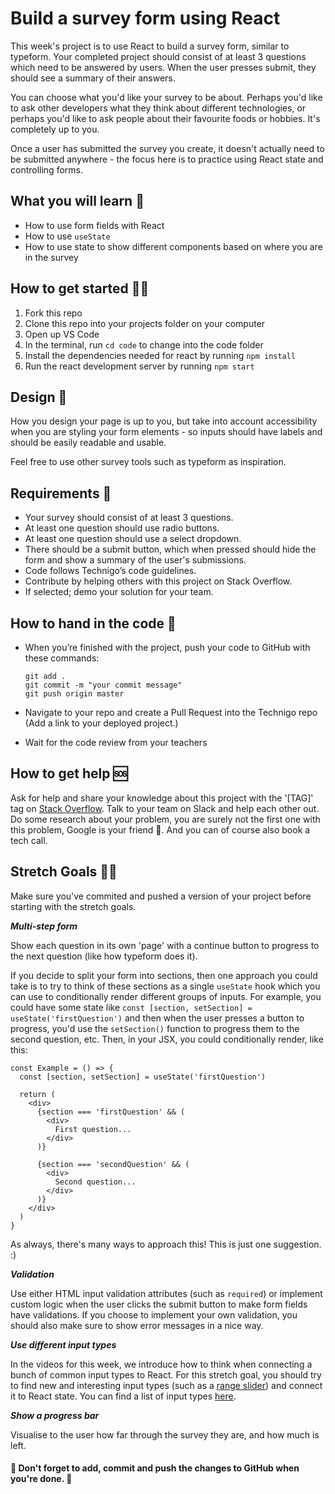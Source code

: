 # Build a survey form using React

This week's project is to use React to build a survey form, similar to typeform. Your completed project should consist of at least 3 questions which need to be answered by users. When the user presses submit, they should see a summary of their answers.

You can choose what you'd like your survey to be about. Perhaps you'd like to ask other developers what they think about different technologies, or perhaps you'd like to ask people about their favourite foods or hobbies. It's completely up to you.

Once a user has submitted the survey you create, it doesn't actually need to be submitted anywhere - the focus here is to practice using React state and controlling forms.

## What you will learn 🧠

* How to use form fields with React
* How to use `useState`
* How to use state to show different components based on where you are in the survey

## How to get started 💪🏼

1. Fork this repo
2. Clone this repo into your projects folder on your computer
3. Open up VS Code
4. In the terminal, run `cd code` to change into the code folder
5. Install the dependencies needed for react by running `npm install`
6. Run the react development server by running `npm start`

## Design 🎨

How you design your page is up to you, but take into account accessibility when you are styling your form elements - so inputs should have labels and should be easily readable and usable.

Feel free to use other survey tools such as typeform as inspiration.

## Requirements 🧪

* Your survey should consist of at least 3 questions.
* At least one question should use radio buttons.
* At least one question should use a select dropdown.
* There should be a submit button, which when pressed should hide the form and show a summary of the user's submissions.
* Code follows Technigo’s code guidelines.
* Contribute by helping others with this project on Stack Overflow.
* If selected; demo your solution for your team.

## How to hand in the code 🎯

* When you’re finished with the project, push your code to GitHub with these commands:

  ```
  git add .
  git commit -m "your commit message"
  git push origin master
  ```

* Navigate to your repo and create a Pull Request into the Technigo repo (Add a link to your deployed project.)
* Wait for the code review from your teachers

## How to get help 🆘

Ask for help and share your knowledge about this project with the '[TAG]' tag on [Stack Overflow](https://stackoverflow.com/c/technigo/questions). Talk to your team on Slack and help each other out. Do some research about your problem, you are surely not the first one with this problem, Google is your friend 🙂. And you can of course also book a tech call. 

## Stretch Goals 🏃‍♂

Make sure you've commited and pushed a version of your project before starting with the stretch goals.

**_Multi-step form_**

Show each question in its own 'page' with a continue button to progress to the next question (like how typeform does it).

If you decide to split your form into sections, then one approach you could take is to try to think of these sections as a single `useState` hook which you can use to conditionally render different groups of inputs. For example, you could have some state like `const [section, setSection] = useState('firstQuestion')` and then when the user presses a button to progress, you'd use the `setSection()` function to progress them to the second question, etc. Then, in your JSX, you could conditionally render, like this:

```
const Example = () => {
  const [section, setSection] = useState('firstQuestion')

  return (
    <div>
      {section === 'firstQuestion' && (
        <div>
          First question...
        </div>
      )}

      {section === 'secondQuestion' && (
        <div>
          Second question...
        </div>
      )}
    </div>
  )
}
```

As always, there's many ways to approach this! This is just one suggestion. :)

**_Validation_**

Use either HTML input validation attributes (such as `required`) or implement custom logic when the user clicks the submit button to make form fields have validations. If you choose to implement your own validation, you should also make sure to show error messages in a nice way.

**_Use different input types_**

In the videos for this week, we introduce how to think when connecting a bunch of common input types to React. For this stretch goal, you should try to find new and interesting input types (such as a [range slider](https://www.w3schools.com/howto/howto_js_rangeslider.asp)) and connect it to React state. You can find a list of input types [here](https://www.w3schools.com/html/html_form_input_types.asp).

**_Show a progress bar_**

Visualise to the user how far through the survey they are, and how much is left.

#### 🚨 Don't forget to add, commit and push the changes to GitHub when you're done. 🏁
